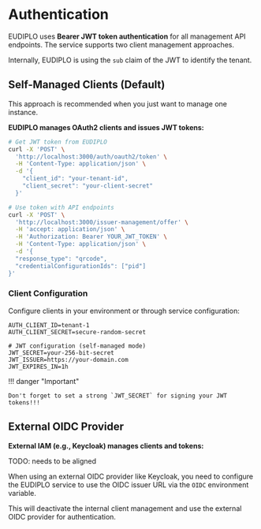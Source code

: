 # Authentication

EUDIPLO uses **Bearer JWT token authentication** for all management API
endpoints. The service supports two client management approaches.

Internally, EUDIPLO is using the `sub` claim of the JWT to identify the tenant.

## Self-Managed Clients (Default)

This approach is recommended when you just want to manage one instance.

**EUDIPLO manages OAuth2 clients and issues JWT tokens:**

```bash
# Get JWT token from EUDIPLO
curl -X 'POST' \
  'http://localhost:3000/auth/oauth2/token' \
  -H 'Content-Type: application/json' \
  -d '{
    "client_id": "your-tenant-id",
    "client_secret": "your-client-secret"
  }'

# Use token with API endpoints
curl -X 'POST' \
  'http://localhost:3000/issuer-management/offer' \
  -H 'accept: application/json' \
  -H 'Authorization: Bearer YOUR_JWT_TOKEN' \
  -H 'Content-Type: application/json' \
  -d '{
  "response_type": "qrcode",
  "credentialConfigurationIds": ["pid"]
}'
```

### Client Configuration

Configure clients in your environment or through service configuration:

```env
AUTH_CLIENT_ID=tenant-1
AUTH_CLIENT_SECRET=secure-random-secret

# JWT configuration (self-managed mode)
JWT_SECRET=your-256-bit-secret
JWT_ISSUER=https://your-domain.com
JWT_EXPIRES_IN=1h
```

!!! danger "Important"

    Don't forget to set a strong `JWT_SECRET` for signing your JWT tokens!!!

## External OIDC Provider

**External IAM (e.g., Keycloak) manages clients and tokens:**

TODO: needs to be aligned

When using an external OIDC provider like Keycloak, you need to configure the
EUDIPLO service to use the OIDC issuer URL via the `OIDC` environment variable.

This will deactivate the internal client management and use the external OIDC
provider for authentication.
